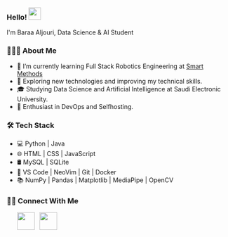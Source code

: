 <h3> Hello! <img src="https://media.tenor.com/SNL9_xhZl9oAAAAj/waving-hand-joypixels.gif" width="28"> </h3>
I'm Baraa Aljouri, Data Science & AI Student

<h3> 👨🏻‍💻 About Me </h3>

- 🔭 I’m currently learning Full Stack Robotics Engineering at <a href="https://s-m.com.sa/"> Smart Methods </a>
- 🔎 Exploring new technologies and improving my technical skills.
- 🎓 Studying Data Science and Artificial Intelligence at Saudi Electronic University.
- 🌱 Enthusiast in DevOps and Selfhosting.
<!-- - 😄 My website: https://baraa.top -->

<h3> 🛠 Tech Stack </h3>

- 💻 Python | Java
- 🌐 HTML | CSS | JavaScript 
- 🛢 MySQL | SQLite
- 🔧 VS Code | NeoVim | Git | Docker
- 📚 NumPy | Pandas | Matplotlib | MediaPipe | OpenCV

<h3> 🤝🏻 Connect With Me </h3>
<p>
&nbsp; &nbsp; &nbsp; <a href="https://www.linkedin.com/in/baraaaljouri"><img src="https://img.icons8.com/?size=48&id=13930&format=png" width="40"></a>
&nbsp; <a href="mailto:BaraaAljouri@gmail.com"><img src="https://img.icons8.com/?size=48&id=P7UIlhbpWzZm&format=png" width="40"></a>
</p>

<!-- [Top Langs](https://github-readme-stats.vercel.app/api/top-langs/?username=itsbaraa&layout=compact&text_color=daf7dc&bg_color=151515) -->
<!--![Baraa GitHub stats](https://github-readme-stats.vercel.app/api?username=itsbaraa&theme=github_dark&show_icons=true) -->
